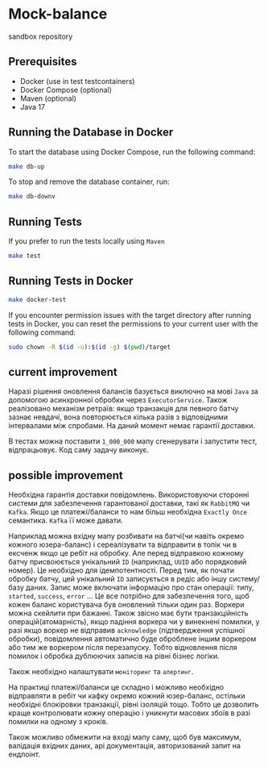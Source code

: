 # Mock-balance
sandbox repository

## Prerequisites
- Docker (use in test testcontainers)
- Docker Compose (optional)
- Maven (optional)
- Java 17

## Running the Database in Docker
To start the database using Docker Compose, run the following command:
```bash
make db-up
```

To stop and remove the database container, run:
```bash
make db-downv
```

## Running Tests
If you prefer to run the tests locally using `Maven`
```bash
make test
```
## Running Tests in Docker
```bash
make docker-test
```
If you encounter permission issues with the target directory after running tests in Docker,
you can reset the permissions to your current user with the following command:
```bash
sudo chown -R $(id -u):$(id -g) $(pwd)/target
```

## current improvement

Наразі рішення оновлення балансів базується виключно на мові `Java` за допомогою асинхронної 
обробки через `ExecutorService`. Також реалізовано механізм ретраїв: якщо транзакція для певного
батчу зазнає невдачі, вона повторюється кілька разів з відповідними
інтервалами між спробами. На даний момент немає гарантії доставки.

В тестах можна поставити `1_000_000` мапу сгенерувати і запустити тест, відпрацьовує. Код саму задачу виконує.

## possible improvement

Необхідна гарантія доставки повідомлень. Використовуючи сторонні
системи для забезпечення гарантованої доставки, такі як `RabbitMQ` чи `Kafka`.
Якщо це платежі/баланси  то нам більш необхідна `Exactly Once` семантика.
`Kafka` її може давати. 

Наприклад можна вхідну мапу розбивати на батчі(чи навіть окремо кожного юзера-баланс) і сереалізувати та відправити в 
топік чи в ексченж якщо це ребіт на обробку. 
Але перед відправкою кожному батчу присвоюється унікальний `ID` (наприклад, `UUID` або порядковий номер). Це 
необхідно для ідемпотентності. Перед тим, як почати обробку батчу, цей унікальний `ID` записується в редіс або іншу систему/базу даних.
Запис може включати інформацію про стан операції: типу, `started`, `success`, `error` ...
Це все потрібно для забезпечення того, щоб кожен баланс користувача був оновлений тільки один раз.
Воркери можна скейлити при бажанні. Також звісно має бути транзакційність операцій(атомарність), якщо падіння
воркера чи у винекнені помилки, у разі якщо воркер не відправив `acknowledge` (підтвердження успішної обробки),
повідомлення автоматично буде оброблене іншим воркером або тим же воркером після перезапуску.
Тобто відновлення після помилок і обробка дублюючих записів на рівні бізнес логіки.

Також необхідно налаштувати `моніторинг` та `алертинг`. 

На практиці платежі/баланси це складно і можливо необхідно відправляти в ребіт чи кафку 
окремо кожний юзер-баланс, остільки необхідні блокіровки транзакції, рівні ізоляцій тощо. Тобто
це дозволить краще контролювати кожну операцію і уникнути масових збоїв в разі помилки на одному з кроків.

Також можливо обмежити на вході мапу саму, щоб був максимум, валідація вхідних даних, api документація, авторизований запит
на ендпоінт. 